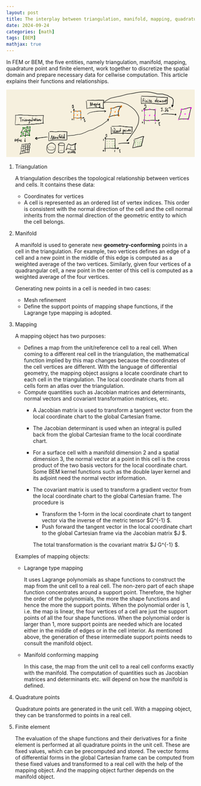 ```yaml
---
layout: post
title: The interplay between triangulation, manifold, mapping, quadrature point and finite element
date: 2024-09-24
categories: [math]
tags: [BEM]
mathjax: true
---
```


In FEM or BEM, the five entities, namely triangulation, manifold, mapping, quadrature point and finite element, work together to discretize the spatial domain and prepare necessary data for cellwise computation. This article explains their functions and relationships.

![img](/figures/2024-09-23_21-14-52-interplay-of-triangulation-manifold-mapping-etc.png)

1.  Triangulation
    
    A triangulation describes the topological relationship between vertices and cells. It contains these data:
    -   Coordinates for vertices
    -   A cell is represented as an ordered list of vertex indices. This order is consistent with the normal direction of the cell and the cell normal inherits from the normal direction of the geometric entity to which the cell belongs.

2.  Manifold
    
    A manifold is used to generate new **geometry-conforming** points in a cell in the triangulation. For example, two vertices defines an edge of a cell and a new point in the middle of this edge is computed as a weighted average of the two vertices. Similarly, given four vertices of a quadrangular cell, a new point in the center of this cell is computed as a weighted average of the four vertices.
    
    Generating new points in a cell is needed in two cases:
    
    -   Mesh refinement
    -   Define the support points of mapping shape functions, if the Lagrange type mapping is adopted.

3.  Mapping
    
    A mapping object has two purposes:
    
    -   Defines a map from the unit/reference cell to a real cell. When coming to a different real cell in the triangulation, the mathematical function implied by this map changes because the coordinates of the cell vertices are different. With the language of differential geometry, the mapping object assigns a locate coordinate chart to each cell in the triangulation. The local coordinate charts from all cells form an atlas over the triangulation.
    -   Compute quantities such as Jacobian matrices and determinants, normal vectors and covariant transformation matrices, etc.
        -   A Jacobian matrix is used to transform a tangent vector from the local coordinate chart to the global Cartesian frame.
        -   The Jacobian determinant is used when an integral is pulled back from the global Cartesian frame to the local coordinate chart.
        -   For a surface cell with a manifold dimension 2 and a spatial dimension 3, the normal vector at a point in this cell is the cross product of the two basis vectors for the local coordinate chart. Some BEM kernel functions such as the double layer kernel and its adjoint need the normal vector information.
        -   The covariant matrix is used to transform a gradient vector from the local coordinate chart to the global Cartesian frame. The procedure is
            
            -   Transform the 1-form in the local coordinate chart to tangent vector via the inverse of the metric tensor $G^{-1} $.
            -   Push forward the tangent vector in the local coordinate chart to the global Cartesian frame via the Jacobian matrix $J $.
            
            The total transformation is the covariant matrix $J G^{-1} $.
    
    Examples of mapping objects:
    
    -   Lagrange type mapping
        
        It uses Lagrange polynomials as shape functions to construct the map from the unit cell to a real cell. The non-zero part of each shape function concentrates around a support point. Therefore, the higher the order of the polynomials, the more the shape functions and hence the more the support points. When the polynomial order is 1, i.e. the map is linear, the four vertices of a cell are just the support points of all the four shape functions. When the polynomial order is larger than 1, more support points are needed which are located either in the middle of edges or in the cell interior. As mentioned above, the generation of these intermediate support points needs to consult the manifold object.
    
    -   Manifold conforming mapping
        
        In this case, the map from the unit cell to a real cell conforms exactly with the manifold. The computation of quantities such as Jacobian matrices and determinants etc. will depend on how the manifold is defined.

4.  Quadrature points
    
    Quadrature points are generated in the unit cell. With a mapping object, they can be transformed to points in a real cell.

5.  Finite element
    
    The evaluation of the shape functions and their derivatives for a finite element is performed at all quadrature points in the unit cell. These are fixed values, which can be precomputed and stored. The vector forms of differential forms in the global Cartesian frame can be computed from these fixed values and transformed to a real cell with the help of the mapping object. And the mapping object further depends on the manifold object.
